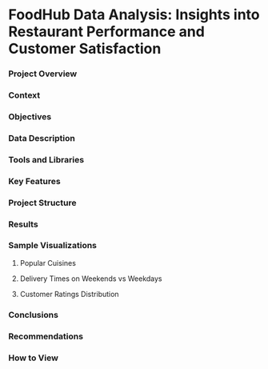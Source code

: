 # FoodHub Data Analysis: Insights into Restaurant Performance and Customer Satisfaction

### Project Overview


### Context


### Objectives


### Data Description


### Tools and Libraries


### Key Features


### Project Structure


### Results


### Sample Visualizations
1. Popular Cuisines

2. Delivery Times on Weekends vs Weekdays

3. Customer Ratings Distribution


### Conclusions


### Recommendations


### How to View
